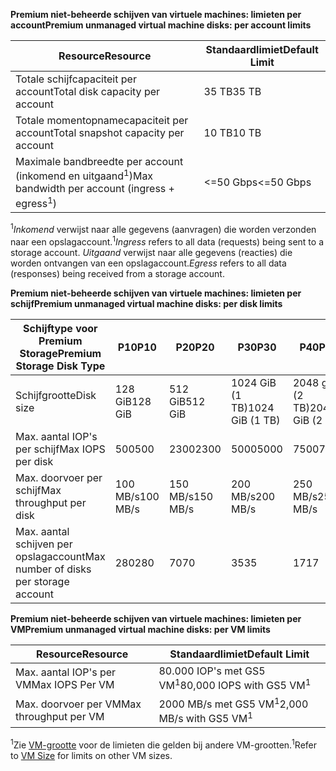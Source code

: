 <span data-ttu-id="f029c-101">**Premium niet-beheerde schijven van virtuele machines: limieten per account**</span><span class="sxs-lookup"><span data-stu-id="f029c-101">**Premium unmanaged virtual machine disks: per account limits**</span></span>

| <span data-ttu-id="f029c-102">Resource</span><span class="sxs-lookup"><span data-stu-id="f029c-102">Resource</span></span> | <span data-ttu-id="f029c-103">Standaardlimiet</span><span class="sxs-lookup"><span data-stu-id="f029c-103">Default Limit</span></span> |
| --- | --- |
| <span data-ttu-id="f029c-104">Totale schijfcapaciteit per account</span><span class="sxs-lookup"><span data-stu-id="f029c-104">Total disk capacity per account</span></span> |<span data-ttu-id="f029c-105">35 TB</span><span class="sxs-lookup"><span data-stu-id="f029c-105">35 TB</span></span> |
| <span data-ttu-id="f029c-106">Totale momentopnamecapaciteit per account</span><span class="sxs-lookup"><span data-stu-id="f029c-106">Total snapshot capacity per account</span></span> |<span data-ttu-id="f029c-107">10 TB</span><span class="sxs-lookup"><span data-stu-id="f029c-107">10 TB</span></span> |
| <span data-ttu-id="f029c-108">Maximale bandbreedte per account (inkomend en uitgaand<sup>1</sup>)</span><span class="sxs-lookup"><span data-stu-id="f029c-108">Max bandwidth per account (ingress + egress<sup>1</sup>)</span></span> |<span data-ttu-id="f029c-109"><=50 Gbps</span><span class="sxs-lookup"><span data-stu-id="f029c-109"><=50 Gbps</span></span> |

<span data-ttu-id="f029c-110"><sup>1</sup>*Inkomend* verwijst naar alle gegevens (aanvragen) die worden verzonden naar een opslagaccount.</span><span class="sxs-lookup"><span data-stu-id="f029c-110"><sup>1</sup>*Ingress* refers to all data (requests) being sent to a storage account.</span></span> <span data-ttu-id="f029c-111">*Uitgaand* verwijst naar alle gegevens (reacties) die worden ontvangen van een opslagaccount.</span><span class="sxs-lookup"><span data-stu-id="f029c-111">*Egress* refers to all data (responses) being received from a storage account.</span></span>

<span data-ttu-id="f029c-112">**Premium niet-beheerde schijven van virtuele machines: limieten per schijf**</span><span class="sxs-lookup"><span data-stu-id="f029c-112">**Premium unmanaged virtual machine disks: per disk limits**</span></span>

| <span data-ttu-id="f029c-113">Schijftype voor Premium Storage</span><span class="sxs-lookup"><span data-stu-id="f029c-113">Premium Storage Disk Type</span></span> | <span data-ttu-id="f029c-114">P10</span><span class="sxs-lookup"><span data-stu-id="f029c-114">P10</span></span> | <span data-ttu-id="f029c-115">P20</span><span class="sxs-lookup"><span data-stu-id="f029c-115">P20</span></span> | <span data-ttu-id="f029c-116">P30</span><span class="sxs-lookup"><span data-stu-id="f029c-116">P30</span></span> | <span data-ttu-id="f029c-117">P40</span><span class="sxs-lookup"><span data-stu-id="f029c-117">P40</span></span> | <span data-ttu-id="f029c-118">P50</span><span class="sxs-lookup"><span data-stu-id="f029c-118">P50</span></span> |
| --- | --- | --- | --- | --- | --- |
| <span data-ttu-id="f029c-119">Schijfgrootte</span><span class="sxs-lookup"><span data-stu-id="f029c-119">Disk size</span></span> |<span data-ttu-id="f029c-120">128 GiB</span><span class="sxs-lookup"><span data-stu-id="f029c-120">128 GiB</span></span> |<span data-ttu-id="f029c-121">512 GiB</span><span class="sxs-lookup"><span data-stu-id="f029c-121">512 GiB</span></span> |<span data-ttu-id="f029c-122">1024 GiB (1 TB)</span><span class="sxs-lookup"><span data-stu-id="f029c-122">1024 GiB (1 TB)</span></span> |<span data-ttu-id="f029c-123">2048 giB (2 TB)</span><span class="sxs-lookup"><span data-stu-id="f029c-123">2048 GiB (2 TB)</span></span>|<span data-ttu-id="f029c-124">4095 giB (4 TB)</span><span class="sxs-lookup"><span data-stu-id="f029c-124">4095 GiB (4 TB)</span></span>|
| <span data-ttu-id="f029c-125">Max. aantal IOP's per schijf</span><span class="sxs-lookup"><span data-stu-id="f029c-125">Max IOPS per disk</span></span> |<span data-ttu-id="f029c-126">500</span><span class="sxs-lookup"><span data-stu-id="f029c-126">500</span></span> |<span data-ttu-id="f029c-127">2300</span><span class="sxs-lookup"><span data-stu-id="f029c-127">2300</span></span> |<span data-ttu-id="f029c-128">5000</span><span class="sxs-lookup"><span data-stu-id="f029c-128">5000</span></span> |<span data-ttu-id="f029c-129">7500</span><span class="sxs-lookup"><span data-stu-id="f029c-129">7500</span></span> |<span data-ttu-id="f029c-130">7500</span><span class="sxs-lookup"><span data-stu-id="f029c-130">7500</span></span> |
| <span data-ttu-id="f029c-131">Max. doorvoer per schijf</span><span class="sxs-lookup"><span data-stu-id="f029c-131">Max throughput per disk</span></span> |<span data-ttu-id="f029c-132">100 MB/s</span><span class="sxs-lookup"><span data-stu-id="f029c-132">100 MB/s</span></span> | <span data-ttu-id="f029c-133">150 MB/s</span><span class="sxs-lookup"><span data-stu-id="f029c-133">150 MB/s</span></span> |<span data-ttu-id="f029c-134">200 MB/s</span><span class="sxs-lookup"><span data-stu-id="f029c-134">200 MB/s</span></span> |<span data-ttu-id="f029c-135">250 MB/s</span><span class="sxs-lookup"><span data-stu-id="f029c-135">250 MB/s</span></span> |<span data-ttu-id="f029c-136">250 MB/s</span><span class="sxs-lookup"><span data-stu-id="f029c-136">250 MB/s</span></span> |
| <span data-ttu-id="f029c-137">Max. aantal schijven per opslagaccount</span><span class="sxs-lookup"><span data-stu-id="f029c-137">Max number of disks per storage account</span></span> |<span data-ttu-id="f029c-138">280</span><span class="sxs-lookup"><span data-stu-id="f029c-138">280</span></span> |<span data-ttu-id="f029c-139">70</span><span class="sxs-lookup"><span data-stu-id="f029c-139">70</span></span> |<span data-ttu-id="f029c-140">35</span><span class="sxs-lookup"><span data-stu-id="f029c-140">35</span></span> | <span data-ttu-id="f029c-141">17</span><span class="sxs-lookup"><span data-stu-id="f029c-141">17</span></span> | <span data-ttu-id="f029c-142">8</span><span class="sxs-lookup"><span data-stu-id="f029c-142">8</span></span> |

<span data-ttu-id="f029c-143">**Premium niet-beheerde schijven van virtuele machines: limieten per VM**</span><span class="sxs-lookup"><span data-stu-id="f029c-143">**Premium unmanaged virtual machine disks: per VM limits**</span></span>

| <span data-ttu-id="f029c-144">Resource</span><span class="sxs-lookup"><span data-stu-id="f029c-144">Resource</span></span> | <span data-ttu-id="f029c-145">Standaardlimiet</span><span class="sxs-lookup"><span data-stu-id="f029c-145">Default Limit</span></span> |
| --- | --- |
| <span data-ttu-id="f029c-146">Max. aantal IOP's per VM</span><span class="sxs-lookup"><span data-stu-id="f029c-146">Max IOPS Per VM</span></span> |<span data-ttu-id="f029c-147">80.000 IOP's met GS5 VM<sup>1</sup></span><span class="sxs-lookup"><span data-stu-id="f029c-147">80,000 IOPS with GS5 VM<sup>1</sup></span></span> |
| <span data-ttu-id="f029c-148">Max. doorvoer per VM</span><span class="sxs-lookup"><span data-stu-id="f029c-148">Max throughput per VM</span></span> |<span data-ttu-id="f029c-149">2000 MB/s met GS5 VM<sup>1</sup></span><span class="sxs-lookup"><span data-stu-id="f029c-149">2,000 MB/s with GS5 VM<sup>1</sup></span></span> |

<span data-ttu-id="f029c-150"><sup>1</sup>Zie [VM-grootte](../articles/virtual-machines/linux/sizes.md?toc=%2fazure%2fvirtual-machines%2flinux%2ftoc.json) voor de limieten die gelden bij andere VM-grootten.</span><span class="sxs-lookup"><span data-stu-id="f029c-150"><sup>1</sup>Refer to [VM Size](../articles/virtual-machines/linux/sizes.md?toc=%2fazure%2fvirtual-machines%2flinux%2ftoc.json) for limits on other VM sizes.</span></span> 

